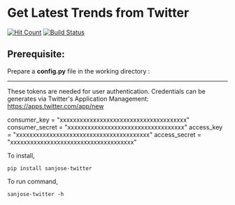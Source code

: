 # Get Latest Trends from Twitter
[![Hit Count](http://hits.dwyl.io/sanjose/sanjose-twitter.svg)](http://hits.dwyl.io/sanjose/sanjose-twitter)
[![Build Status](https://travis-ci.org/josepipher/sanjose-twitter.svg?branch=master)](https://travis-ci.org/josepipher/sanjose-twitter)

## Prerequisite:
Prepare a **config.py** file in the working directory :

--------------------------------------------------------------------

These tokens are needed for user authentication.
Credentials can be generates via Twitter's Application Management:
	https://apps.twitter.com/app/new

consumer_key = "xxxxxxxxxxxxxxxxxxxxxxxxxxxxxxxxxxxxxx"
consumer_secret = "xxxxxxxxxxxxxxxxxxxxxxxxxxxxxxxxxxx"
access_key = "xxxxxxxxxxxxxxxxxxxxxxxxxxxxxxxxxxxxxxxx"
access_secret = "xxxxxxxxxxxxxxxxxxxxxxxxxxxxxxxxxxxxx"


To install,
```linux
pip install sanjose-twitter
```

To run command,
```linux
sanjose-twitter -h
```
